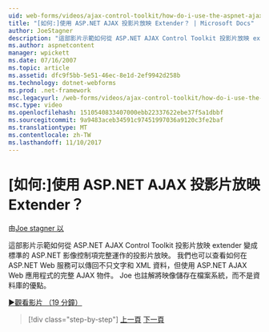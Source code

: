 ```yaml
---
uid: web-forms/videos/ajax-control-toolkit/how-do-i-use-the-aspnet-ajax-slideshow-extender
title: "[如何:]使用 ASP.NET AJAX 投影片放映 Extender？ | Microsoft Docs"
author: JoeStagner
description: "這部影片示範如何從 ASP.NET AJAX Control Toolkit 投影片放映 extender 變成標準的 ASP.NET 影像控制項完整運作 sl..."
ms.author: aspnetcontent
manager: wpickett
ms.date: 07/16/2007
ms.topic: article
ms.assetid: dfc9f5bb-5e51-46ec-8e1d-2ef9942d258b
ms.technology: dotnet-webforms
ms.prod: .net-framework
msc.legacyurl: /web-forms/videos/ajax-control-toolkit/how-do-i-use-the-aspnet-ajax-slideshow-extender
msc.type: video
ms.openlocfilehash: 1510540833407000ebb22337622ebe37f5a1dbbf
ms.sourcegitcommit: 9a9483aceb34591c97451997036a9120c3fe2baf
ms.translationtype: MT
ms.contentlocale: zh-TW
ms.lasthandoff: 11/10/2017
---
```

<a name="how-do-i-use-the-aspnet-ajax-slideshow-extender"></a>[如何:]使用 ASP.NET AJAX 投影片放映 Extender？
====================
由[Joe stagner 以](https://github.com/JoeStagner)

這部影片示範如何從 ASP.NET AJAX Control Toolkit 投影片放映 extender 變成標準的 ASP.NET 影像控制項完整運作的投影片放映。 我們也可以查看如何在 ASP.NET Web 服務可以傳回不只文字和 XML 資料，但使用 ASP.NET AJAX Web 應用程式的完整 AJAX 物件。 Joe 也註解將映像儲存在檔案系統，而不是資料庫的優點。

[&#9654;觀看影片 （19 分鐘）](https://channel9.msdn.com/Blogs/ASP-NET-Site-Videos/how-do-i-use-the-aspnet-ajax-slideshow-extender)

>[!div class="step-by-step"]
[上一頁](how-do-i-use-the-aspnet-ajax-tabs-control.md)
[下一頁](how-do-i-use-the-aspnet-ajax-updatepanelanimation-extender.md)
